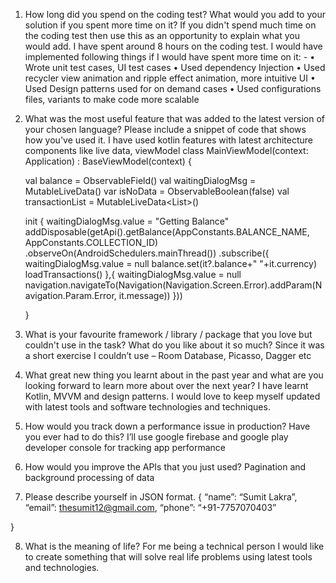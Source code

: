 1.	How long did you spend on the coding test? What would you add to your solution if you spent more time on it? If you didn't spend much time on the coding test then use this as an opportunity to explain what you would add.
I have spent around 8 hours on the coding test. I would have implemented following things if I would have spent more time on it: -
•	Wrote unit test cases, UI test cases
•	Used dependency Injection
•	Used recycler view animation and ripple effect animation, more intuitive UI
•	Used Design patterns used for on demand cases
•	Used configurations files, variants to make code more scalable

2.	What was the most useful feature that was added to the latest version of your chosen language? Please include a snippet of code that shows how you've used it.
I have used kotlin features with latest architecture components like live data, viewModel
class MainViewModel(context: Application) : BaseViewModel(context) {

    val balance = ObservableField<String>()
    val waitingDialogMsg = MutableLiveData<String>()
    var isNoData = ObservableBoolean(false)
    val transactionList = MutableLiveData<List<Transaction>>()

    init {
        waitingDialogMsg.value = "Getting Balance"
        addDisposable(getApi().getBalance(AppConstants.BALANCE_NAME, AppConstants.COLLECTION_ID)
            .observeOn(AndroidSchedulers.mainThread())
            .subscribe({
                waitingDialogMsg.value = null
                balance.set(it?.balance+" "+it.currency)
                loadTransactions()
            },{
                waitingDialogMsg.value = null
                navigation.navigateTo(Navigation(Navigation.Screen.Error).addParam(Navigation.Param.Error, it.message))
            }))

    }

3.	What is your favourite framework / library / package that you love but couldn't use in the task? What do you like about it so much?
Since it was a short exercise I couldn’t use – Room Database, Picasso, Dagger etc

4.	What great new thing you learnt about in the past year and what are you looking forward to learn more about over the next year?
I have learnt Kotlin, MVVM and design patterns. I would love to keep myself updated with latest tools and software technologies and techniques.

5.	How would you track down a performance issue in production? Have you ever had to do this?
I’ll use google firebase  and google play developer console for tracking app performance

6.	How would you improve the APIs that you just used?
Pagination and background processing of data

7.	Please describe yourself in JSON format.
{
“name”: “Sumit Lakra”,
“email”: thesumit12@gmail.com,
“phone”: “+91-7757070403”

}

8.	What is the meaning of life?
For me being a technical person I would like to create something that will solve real life problems using latest tools and technologies.

